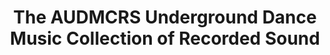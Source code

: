 ---
ee_id: '2242'
site: '1'
type: '2'
long_id: 2013-063 AUDMCRS website
url: 2013-063-audmcrs-website
title: The AUDMCRS Underground Dance Music Collection of Recorded Sound
year: '2013'
medium: Website
commission:
add_credit:
dims:
pitch: "​Website 4 my touring trance record collection."
ps:
live_url: http://audmcrs.coryarcangel.com
related: |-
  [2217] [2011-156-audmcrs-installation] 2011-156 The AUDMCRS Underground Dance Music Collection of Recorded Sound
  [2228] [2012-065-audmcrs-essay] 2012-065 AUDMCRS Essay
youtube:
imgs: audmcrs-website-2013-063-digital-database-ih.jpg
subheading: "(Website)"
year2: '2013'
download:
add_credits:
related_code:
layout: things-i-made
---